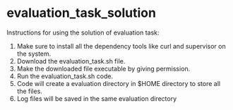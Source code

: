 # evaluation_task_solution

Instructions for using the solution of evaluation task: 

1. Make sure to install all the dependency tools like curl and supervisor on the system.
2. Download the evaluation_task.sh file.
3. Make the downloaded file executable by giving permission.
4. Run the evaluation_task.sh code. 
5. Code will create a evaluation directory in $HOME directory to store all the files.
6. Log files will be saved in the same evaluation directory 
